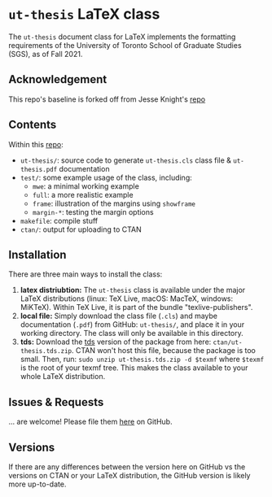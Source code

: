 # `ut-thesis` LaTeX class

The `ut-thesis` document class for LaTeX implements the formatting requirements of
the University of Toronto School of Graduate Studies (SGS), as of Fall 2021.

## Acknowledgement
This repo's baseline is forked off from Jesse Knight's [repo](https://github.com/jessexknight/ut-thesis)

## Contents

Within this [repo](https://github.com/raeidsaqur/ut-cs-thesis):

- `ut-thesis/`: source code to generate `ut-thesis.cls` class file & `ut-thesis.pdf` documentation
- `test/`: some example usage of the class, including:
  - `mwe`: a minimal working example
  - `full`: a more realistic example
  - `frame`: illustration of the margins using `showframe`
  - `margin-*`: testing the margin options
- `makefile`: compile stuff
- `ctan/`: output for uploading to CTAN

## Installation

There are three main ways to install the class:
1. **latex distriubtion:**
  The `ut-thesis` class is available under the major LaTeX distributions
  (linux: TeX Live, macOS: MacTeX, windows: MiKTeX).
  Within TeX Live, it is part of the bundle "texlive-publishers".
2. **local file:**
  Simply download the class file (`.cls`) and maybe documentation (`.pdf`)
  from GitHub: `ut-thesis/`, and place it in your working directory.
  The class will only be available in this directory.
3. **tds:**
  Download the [tds](http://www.texfaq.org/FAQ-tds) version of the package
  from here: `ctan/ut-thesis.tds.zip`.
  CTAN won't host this file, because the package is too small.
  Then, run: `sudo unzip ut-thesis.tds.zip -d $texmf`
  where `$texmf` is the root of your texmf tree.
  This makes the class available to your whole LaTeX distribution.

## Issues & Requests

... are welcome!
Please file them [here](https://github.com/raeidsaqur/ut-cs-thesis) on GitHub.

## Versions

If there are any differences between
the version here on GitHub vs the versions on CTAN or your LaTeX distribution,
the GitHub version is likely more up-to-date.
